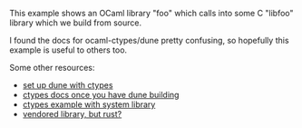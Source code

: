 This example shows an OCaml library "foo" which calls into some C "libfoo" library which we build from source.

I found the docs for ocaml-ctypes/dune pretty confusing, so hopefully this example is useful to others too.

Some other resources:
* [set up dune with ctypes](https://dune.readthedocs.io/en/stable/foreign-code.html)
* [ctypes docs once you have dune building](https://github.com/yallop/ocaml-ctypes/wiki/ctypes-tutorial)
* [ctypes example with system library](https://michael.bacarella.com/2022/02/19/dune-ctypes/)
* [vendored library, but rust?](https://github.com/tezos/tezos-mirror/blob/b58db3f667ca150eb39f50595a51dae2ef08f151/src/risc_v/pvm/dune)
